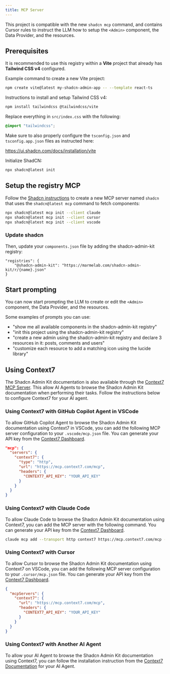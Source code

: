 ```yaml
---
title: MCP Server
---
```


This project is compatible with the new `shadcn mcp` command, and contains Cursor rules to instruct the LLM how to setup the `<Admin>` component, the Data Provider, and the resources.

## Prerequisites

It is recommended to use this registry within a **Vite** project that already has **Tailwind CSS v4** configured.

Example command to create a new Vite project:

```bash
npm create vite@latest my-shadcn-admin-app -- --template react-ts
```

Instructions to install and setup Tailwind CSS v4:

```bash
npm install tailwindcss @tailwindcss/vite
```

Replace everything in `src/index.css` with the following:

```css
@import "tailwindcss";
```

Make sure to also properly configure the `tsconfig.json` and `tsconfig.app.json` files as instructed here:

<https://ui.shadcn.com/docs/installation/vite>

Initialize ShadCN:

```sh
npx shadcn@latest init
```

## Setup the registry MCP

Follow the [Shadcn instructions](https://ui.shadcn.com/docs/mcp#quick-start) to create a new MCP server named `shadcn` that uses the `shadcn@latest mcp` command to fetch components:

```sh
npx shadcn@latest mcp init --client claude
npx shadcn@latest mcp init --client cursor
npx shadcn@latest mcp init --client vscode
```

### Update shadcn

Then, update your `components.json` file by adding the shadcn-admin-kit registry:

```
"registries": {
    "@shadcn-admin-kit": "https://marmelab.com/shadcn-admin-kit/r/{name}.json"
}
```

## Start prompting

You can now start prompting the LLM to create or edit the `<Admin>` component, the Data Provider, and the resources.

Some examples of prompts you can use:

- "show me all available components in the shadcn-admin-kit registry"
- "init this project using the shadcn-admin-kit registry"
- "create a new admin using the shadcn-admin-kit registry and declare 3 resources in it: posts, comments and users"
- "customize each resource to add a matching icon using the lucide library"

## Using Context7

The Shadcn Admin Kit documentation is also available through the [Context7 MCP Server](https://context7.com/marmelab/shadcn-admin-kit). This allow AI Agents to browse the  Shadcn Admin Kit documentation when performing their tasks. Follow the instructions below to configure Context7 for your AI agent.

### Using Context7 with GitHub Copilot Agent in VSCode

To allow GitHub Copilot Agent to browse the Shadcn Admin Kit documentation using Context7 in VSCode, you can add the following MCP server configuration to your `.vscode/mcp.json` file. You can generate your API key from the [Context7 Dashboard](https://context7.com/dashboard).

```json
"mcp": {
  "servers": {
    "context7": {
      "type": "http",
      "url": "https://mcp.context7.com/mcp",
      "headers": {
        "CONTEXT7_API_KEY": "YOUR_API_KEY"
      }
    }
  }
}
```

### Using Context7 with Claude Code

To allow Claude Code to browse the Shadcn Admin Kit documentation using Context7, you can add the MCP server with the following command. You can generate your API key from the [Context7 Dashboard](https://context7.com/dashboard).

```sh
claude mcp add --transport http context7 https://mcp.context7.com/mcp --header "CONTEXT7_API_KEY: YOUR_API_KEY"
```

### Using Context7 with Cursor

To allow Cursor to browse the Shadcn Admin Kit documentation using Context7 on VSCode, you can add the following MCP server configuration to your `.cursor/mcp.json` file. You can generate your API key from the [Context7 Dashboard](https://context7.com/dashboard).

```json
{
  "mcpServers": {
    "context7": {
      "url": "https://mcp.context7.com/mcp",
      "headers": {
        "CONTEXT7_API_KEY": "YOUR_API_KEY"
      }
    }
  }
}
```

### Using Context7 with Another AI Agent

To allow your AI Agent to browse the Shadcn Admin Kit documentation using Context7, you can follow the installation instruction from the [Context7 Documentation](https://github.com/upstash/context7?tab=readme-ov-file#%EF%B8%8F-installation) for your AI Agent.
